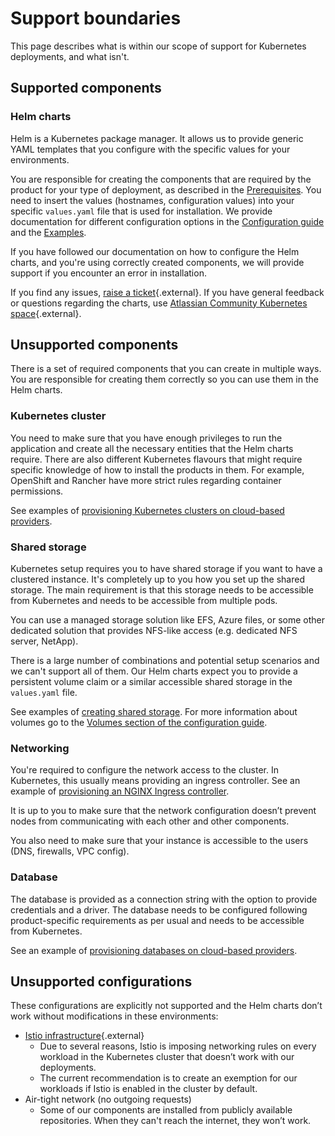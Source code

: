 # Support boundaries

This page describes what is within our scope of support for Kubernetes deployments, and what isn't. 

## Supported components
### Helm charts

Helm is a Kubernetes package manager. It allows us to provide generic YAML templates that you configure with the specific values for your environments.

You are responsible for creating the components that are required by the product for your type of deployment, as described in the [Prerequisites](../userguide/PREREQUISITES.md). You need to insert the values (hostnames, configuration values) into your specific `values.yaml` file that is used for installation. We provide documentation for different configuration options in the [Configuration guide](../userguide/CONFIGURATION.md) and the [Examples](../examples/EXAMPLES.md).

If you have followed our documentation on how to configure the Helm charts, and you're using correctly created components, we will provide support if you encounter an error in installation. 

If you find any issues, [raise a ticket](https://github.com/atlassian/data-center-helm-charts/issues/new){.external}. If you have general feedback or questions regarding the charts, use [Atlassian Community Kubernetes space](https://community.atlassian.com/t5/Atlassian-Data-Center-on/gh-p/DC_Kubernetes){.external}.

## Unsupported components
There is a set of required components that you can create in multiple ways. You are responsible for creating them correctly so you can use them in the Helm charts. 

### Kubernetes cluster
You need to make sure that you have enough privileges to run the application and create all the necessary entities that the Helm charts require. There are also different Kubernetes flavours that might require specific knowledge of how to install the products in them. For example, OpenShift and Rancher have more strict rules regarding container permissions.

See examples of [provisioning Kubernetes clusters on cloud-based providers](../examples/cluster/CLOUD_PROVIDERS.md).

### Shared storage
Kubernetes setup requires you to have shared storage if you want to have a clustered instance. It's completely up to you how you set up the shared storage. The main requirement is that this storage needs to be accessible from Kubernetes and needs to be accessible from multiple pods. 

You can use a managed storage solution like EFS, Azure files, or some other dedicated solution that provides NFS-like access (e.g. dedicated NFS server, NetApp).

There is a large number of combinations and potential setup scenarios and we can't support all of them. Our Helm charts expect you to provide a persistent volume claim or a similar accessible shared storage in the `values.yaml` file.

See examples of [creating shared storage](../examples/storage/STORAGE.md). For more information about volumes go to the [Volumes section of the configuration guide](../userguide/CONFIGURATION.md#volumes). 



### Networking
You're required to configure the network access to the cluster. In Kubernetes, this usually means providing an ingress controller. See an example of [provisioning an NGINX Ingress controller](../examples/ingress/CONTROLLERS.md). 

It is up to you to make sure that the network configuration doesn’t prevent nodes from communicating with each other and other components.

You also need to make sure that your instance is accessible to the users (DNS, firewalls, VPC config).

### Database
The database is provided as a connection string with the option to provide credentials and a driver. The database needs to be configured following product-specific requirements as per usual and needs to be accessible from Kubernetes.

See an example of [provisioning databases on cloud-based providers](../examples/database/CLOUD_PROVIDERS.md).

## Unsupported configurations
These configurations are explicitly not supported and the Helm charts don’t work without modifications in these environments:

* [Istio infrastructure](https://istio.io/latest/docs/ops/deployment/architecture/){.external}
    * Due to several reasons, Istio is imposing networking rules on every workload in the Kubernetes cluster that doesn’t work with our deployments.
    * The current recommendation is to create an exemption for our workloads if Istio is enabled in the cluster by default.
* Air-tight network (no outgoing requests)
    * Some of our components are installed from publicly available repositories. When they can't reach the internet, they won’t work.
